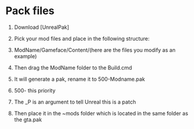 # Pack files

1. Download [UnrealPak]

2. Pick your mod files and place in the following structure:

3. ModName/Gameface/Content/(here are the files you modify as an example)

4. Then drag the ModName folder to the Build.cmd

5. It will generate a pak, rename it to 500-Modname.pak

6. 500- this priority

7. The _P is an argument to tell Unreal this is a patch

8. Then place it in the ~mods folder which is located in the same folder as the gta.pak